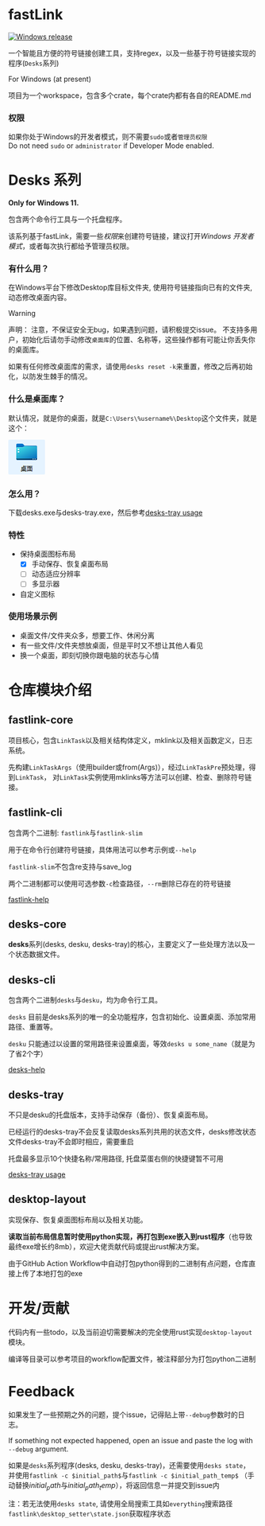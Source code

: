 # fastLink

[![Windows release](https://github.com/srsng/fastLink/actions/workflows/windows-release.yml/badge.svg)](https://github.com/srsng/fastLink/actions/workflows/windows-release.yml)

一个智能且方便的符号链接创建工具，支持regex，以及一些基于符号链接实现的程序(`Desks`系列)

For Windows (at present)

项目为一个workspace，包含多个crate，每个crate内都有各自的README.md

### 权限

如果你处于Windows的开发者模式，则不需要`sudo`或者`管理员权限`  
Do not need `sudo` or `administrator` if Developer Mode enabled.  

# Desks 系列

**Only for Windows 11.**

包含两个命令行工具与一个托盘程序。

该系列基于fastLink，需要一些*权限*来创建符号链接，建议打开*Windows 开发者模式*，或者每次执行都给予管理员权限。

### 有什么用？

在Windows平台下修改Desktop库目标文件夹, 使用符号链接指向已有的文件夹, 动态修改桌面内容。

> [!WARNING]
>
> 声明：
>     注意，不保证安全无bug，如果遇到问题，请积极提交issue。
>     不支持多用户，初始化后请勿手动修改`桌面库`的位置、名称等，这些操作都有可能让你丢失你的桌面库。
>
> 如果有任何修改桌面库的需求，请使用`desks reset -k`来重置，修改之后再初始化，以防发生棘手的情况。


### 什么是桌面库？

默认情况，就是你的桌面，就是`C:\Users\%username%\Desktop`这个文件夹，就是这个：

![desktop_icon_eg](image/README/desktop_icon_eg.png)


### 怎么用？

下载desks.exe与desks-tray.exe，然后参考[desks-tray usage](./desks-tray/README.md#usage)

### 特性

- 保持桌面图标布局
  - [x] 手动保存、恢复桌面布局
  - [ ] 动态适应分辨率
  - [ ] 多显示器
- 自定义图标

### 使用场景示例

- 桌面文件/文件夹众多，想要工作、休闲分离
- 有一些文件/文件夹想放桌面，但是平时又不想让其他人看见
- 换一个桌面，即刻切换你跟电脑的状态与心情

# 仓库模块介绍

## fastlink-core

项目核心，包含`LinkTask`以及相关结构体定义，mklink以及相关函数定义，日志系统。  

先构建`LinkTaskArgs`（使用builder或from(Args)），经过`LinkTaskPre`预处理，得到`LinkTask`，
对`LinkTask`实例使用mklinks等方法可以创建、检查、删除符号链接。

## fastlink-cli
包含两个二进制: `fastlink`与`fastlink-slim`

用于在命令行创建符号链接，具体用法可以参考示例或`--help`

`fastlink-slim`不包含re支持与save_log  

两个二进制都可以使用可选参数`-c`检查路径，`--rm`删除已存在的符号链接

[fastlink-help](./fastlink-cli/README.md#fastlink-help)

## desks-core

**desks**系列(desks, desku, desks-tray)的核心，主要定义了一些处理方法以及一个状态数据文件。


## desks-cli
包含两个二进制`desks`与`desku`，均为命令行工具。

`desks` 目前是desks系列的唯一的全功能程序，包含初始化、设置桌面、添加常用路径、重置等。

`desku` 只能通过以设置的常用路径来设置桌面，等效`desks u some_name`（就是为了省2个字）

[desks-help](./desks-cli/README.md#desks-help)

## desks-tray
不只是desku的托盘版本，支持手动保存（备份）、恢复桌面布局。

已经运行的desks-tray不会反复读取desks系列共用的状态文件，desks修改状态文件desks-tray不会即时相应，需要重启

托盘最多显示10个快捷名称/常用路径, 托盘菜蛋右侧的快捷键暂不可用

[desks-tray usage](./desks-tray/README.md#usage)

## desktop-layout

实现保存、恢复桌面图标布局以及相关功能。

**读取当前布局信息暂时使用python实现，再打包到exe嵌入到rust程序**（也导致最终exe增长约8mb），欢迎大佬贡献代码或提出rust解决方案。

由于GitHub Action Workflow中自动打包python得到的二进制有点问题，仓库直接上传了本地打包的exe

# 开发/贡献

代码内有一些todo，以及当前迫切需要解决的完全使用rust实现`desktop-layout`模块。

编译等目录可以参考项目的workflow配置文件，被注释部分为打包python二进制

# Feedback

如果发生了一些预期之外的问题，提个issue，记得贴上带`--debug`参数时的日志。

If something not expected happened, open an issue and paste the log with `--debug` argument.  


如果是`desks`系列程序(desks, desku, desks-tray)，还需要使用`desks state`， 并使用`fastlink -c $initial_path$`与`fastlink -c $initial_path_temp$`
（手动替换$initial_path$与$initial_path_temp$），将返回信息一并提交到issue内

注：若无法使用`desks state`, 请使用全局搜索工具如`everything`搜索路径`fastlink\desktop_setter\state.json`获取程序状态
